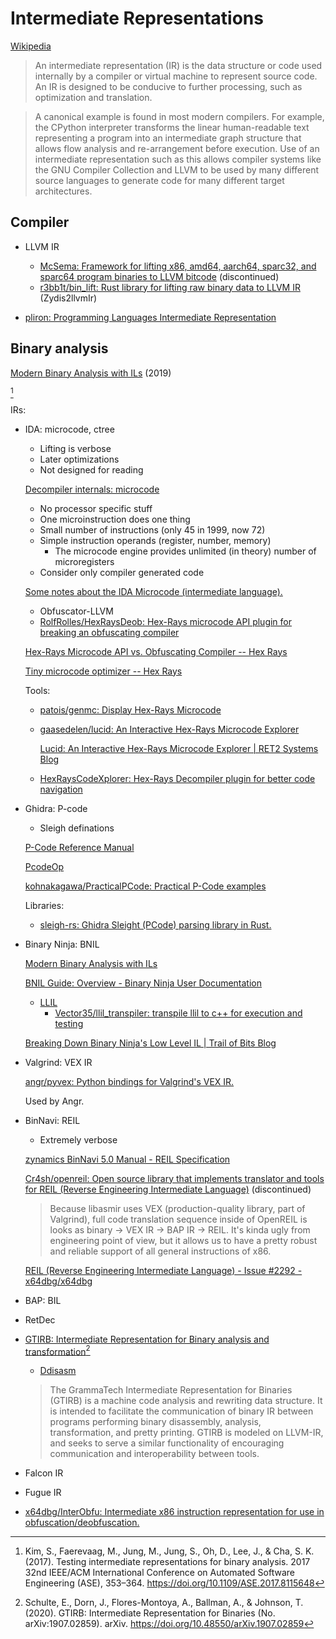 # Intermediate Representations
[Wikipedia](https://en.wikipedia.org/wiki/Intermediate_representation)

> An intermediate representation (IR) is the data structure or code used internally by a compiler or virtual machine to represent source code. An IR is designed to be conducive to further processing, such as optimization and translation.

> A canonical example is found in most modern compilers. For example, the CPython interpreter transforms the linear human-readable text representing a program into an intermediate graph structure that allows flow analysis and re-arrangement before execution. Use of an intermediate representation such as this allows compiler systems like the GNU Compiler Collection and LLVM to be used by many different source languages to generate code for many different target architectures.

## Compiler
- LLVM IR
  - [McSema: Framework for lifting x86, amd64, aarch64, sparc32, and sparc64 program binaries to LLVM bitcode](https://github.com/lifting-bits/mcsema) (discontinued)
  - [r3bb1t/bin\_lift: Rust library for lifting raw binary data to LLVM IR](https://github.com/r3bb1t/bin_lift) (Zydis2llvmIr)

- [pliron: Programming Languages Intermediate Representation](https://github.com/vaivaswatha/pliron)

## Binary analysis
[Modern Binary Analysis with ILs](https://binary.ninja/presentations/Modern%20Binary%20Analysis%20with%20ILs%20with%20notes.pdf) (2019)

[^kimTestingIntermediateRepresentations2017]

IRs:
- IDA: microcode, ctree
  - Lifting is verbose
  - Later optimizations
  - Not designed for reading

  [Decompiler internals: microcode](https://i.blackhat.com/us-18/Thu-August-9/us-18-Guilfanov-Decompiler-Internals-Microcode.pdf)
  - No processor specific stuff
  - One microinstruction does one thing
  - Small number of instructions (only 45 in 1999, now 72)
  - Simple instruction operands (register, number, memory)
    - The microcode engine provides unlimited (in theory) number of microregisters
  - Consider only compiler generated code

  [Some notes about the IDA Microcode (intermediate language).](https://gist.github.com/icecr4ck/6c744d489efbb07a32bb22e8a3c748e3)
  - Obfuscator-LLVM
  - [RolfRolles/HexRaysDeob: Hex-Rays microcode API plugin for breaking an obfuscating compiler](https://github.com/RolfRolles/HexRaysDeob/tree/master)

  [Hex-Rays Microcode API vs. Obfuscating Compiler -- Hex Rays](https://hex-rays.com/blog/hex-rays-microcode-api-vs-obfuscating-compiler)

  [Tiny microcode optimizer -- Hex Rays](https://hex-rays.com/blog/tiny-microcode-optimizer)

  Tools:
  - [patois/genmc: Display Hex-Rays Microcode](https://github.com/patois/genmc)
  - [gaasedelen/lucid: An Interactive Hex-Rays Microcode Explorer](https://github.com/gaasedelen/lucid)

    [Lucid: An Interactive Hex-Rays Microcode Explorer | RET2 Systems Blog](https://blog.ret2.io/2020/09/11/lucid-hexrays-microcode-explorer/)

  - [HexRaysCodeXplorer: Hex-Rays Decompiler plugin for better code navigation](https://github.com/REhints/HexRaysCodeXplorer)

- Ghidra: P-code
  - Sleigh definations

  [P-Code Reference Manual](https://spinsel.dev/assets/2020-06-17-ghidra-brainfuck-processor-1/ghidra_docs/language_spec/html/pcoderef.html)

  [PcodeOp](https://ghidra.re/ghidra_docs/api/ghidra/program/model/pcode/PcodeOp.html)

  [kohnakagawa/PracticalPCode: Practical P-Code examples](https://github.com/kohnakagawa/PracticalPCode)

  Libraries:
  - [sleigh-rs: Ghidra Sleight (PCode) parsing library in Rust.](https://github.com/rbran/sleigh-rs)

- Binary Ninja: BNIL

  [Modern Binary Analysis with ILs](https://binary.ninja/presentations/Modern%20Binary%20Analysis%20with%20ILs%20with%20notes.pdf)

  [BNIL Guide: Overview - Binary Ninja User Documentation](https://docs.binary.ninja/dev/bnil-overview.html)
  - [LLIL](https://docs.binary.ninja/dev/bnil-llil.html)
    - [Vector35/llil\_transpiler: transpile llil to c++ for execution and testing](https://github.com/Vector35/llil_transpiler)

  [Breaking Down Binary Ninja's Low Level IL | Trail of Bits Blog](https://blog.trailofbits.com/2017/01/31/breaking-down-binary-ninjas-low-level-il/)

- Valgrind: VEX IR

  [angr/pyvex: Python bindings for Valgrind's VEX IR.](https://github.com/angr/pyvex)

  Used by Angr.

- BinNavi: REIL
  - Extremely verbose

  [zynamics BinNavi 5.0 Manual - REIL Specification](https://www.zynamics.com/binnavi/manual/html/reil_language.htm)

  [Cr4sh/openreil: Open source library that implements translator and tools for REIL (Reverse Engineering Intermediate Language)](https://github.com/Cr4sh/openreil) (discontinued)
  > Because libasmir uses VEX (production-quality library, part of Valgrind), full code translation sequence inside of OpenREIL is looks as binary → VEX IR → BAP IR → REIL. It's kinda ugly from engineering point of view, but it allows us to have a pretty robust and reliable support of all general instructions of x86.

  [REIL (Reverse Engineering Intermediate Language) - Issue #2292 - x64dbg/x64dbg](https://github.com/x64dbg/x64dbg/issues/2292)

- BAP: BIL

- RetDec

- [GTIRB: Intermediate Representation for Binary analysis and transformation](https://github.com/GrammaTech/gtirb)[^schulteGTIRBIntermediateRepresentation2020]
  - [Ddisasm](../../Rewriting/README.md#reassemblable-disassemblers)

  > The GrammaTech Intermediate Representation for Binaries (GTIRB) is a machine code analysis and rewriting data structure. It is intended to facilitate the communication of binary IR between programs performing binary disassembly, analysis, transformation, and pretty printing. GTIRB is modeled on LLVM-IR, and seeks to serve a similar functionality of encouraging communication and interoperability between tools.

- Falcon IR
- Fugue IR

- [x64dbg/InterObfu: Intermediate x86 instruction representation for use in obfuscation/deobfuscation.](https://github.com/x64dbg/InterObfu)


[^schulteGTIRBIntermediateRepresentation2020]: Schulte, E., Dorn, J., Flores-Montoya, A., Ballman, A., & Johnson, T. (2020). GTIRB: Intermediate Representation for Binaries (No. arXiv:1907.02859). arXiv. https://doi.org/10.48550/arXiv.1907.02859
[^kimTestingIntermediateRepresentations2017]: Kim, S., Faerevaag, M., Jung, M., Jung, S., Oh, D., Lee, J., & Cha, S. K. (2017). Testing intermediate representations for binary analysis. 2017 32nd IEEE/ACM International Conference on Automated Software Engineering (ASE), 353–364. https://doi.org/10.1109/ASE.2017.8115648
